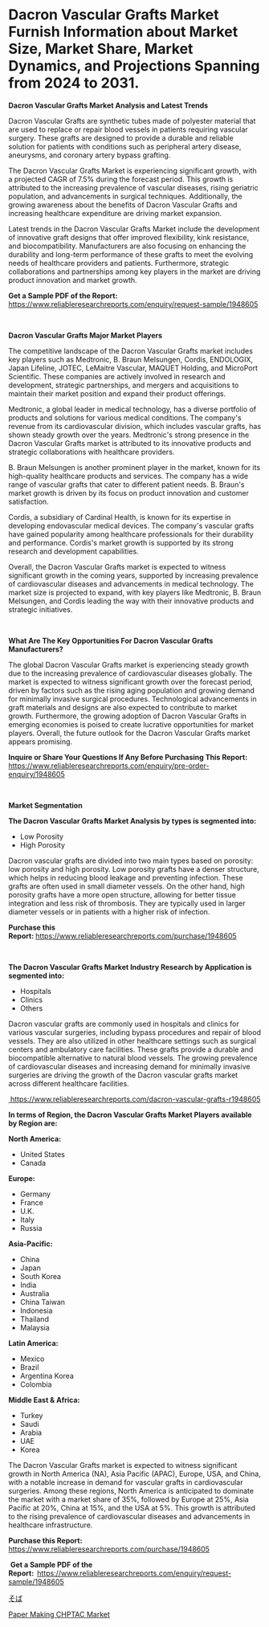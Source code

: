 <p><h1>Dacron Vascular Grafts Market Furnish Information about Market Size, Market Share, Market Dynamics, and Projections Spanning from 2024 to 2031.</h1></p><p><strong>Dacron Vascular Grafts Market Analysis and Latest Trends</strong></p>
<p><p>Dacron Vascular Grafts are synthetic tubes made of polyester material that are used to replace or repair blood vessels in patients requiring vascular surgery. These grafts are designed to provide a durable and reliable solution for patients with conditions such as peripheral artery disease, aneurysms, and coronary artery bypass grafting.</p><p>The Dacron Vascular Grafts Market is experiencing significant growth, with a projected CAGR of 7.5% during the forecast period. This growth is attributed to the increasing prevalence of vascular diseases, rising geriatric population, and advancements in surgical techniques. Additionally, the growing awareness about the benefits of Dacron Vascular Grafts and increasing healthcare expenditure are driving market expansion.</p><p>Latest trends in the Dacron Vascular Grafts Market include the development of innovative graft designs that offer improved flexibility, kink resistance, and biocompatibility. Manufacturers are also focusing on enhancing the durability and long-term performance of these grafts to meet the evolving needs of healthcare providers and patients. Furthermore, strategic collaborations and partnerships among key players in the market are driving product innovation and market growth.</p></p>
<p><strong>Get a Sample PDF of the Report:&nbsp;</strong> <a href="https://www.reliableresearchreports.com/enquiry/request-sample/1948605">https://www.reliableresearchreports.com/enquiry/request-sample/1948605</a></p>
<p>&nbsp;</p>
<p><strong>Dacron Vascular Grafts Major Market Players</strong></p>
<p><p>The competitive landscape of the Dacron Vascular Grafts market includes key players such as Medtronic, B. Braun Melsungen, Cordis, ENDOLOGIX, Japan Lifeline, JOTEC, LeMaitre Vascular, MAQUET Holding, and MicroPort Scientific. These companies are actively involved in research and development, strategic partnerships, and mergers and acquisitions to maintain their market position and expand their product offerings.</p><p>Medtronic, a global leader in medical technology, has a diverse portfolio of products and solutions for various medical conditions. The company's revenue from its cardiovascular division, which includes vascular grafts, has shown steady growth over the years. Medtronic's strong presence in the Dacron Vascular Grafts market is attributed to its innovative products and strategic collaborations with healthcare providers.</p><p>B. Braun Melsungen is another prominent player in the market, known for its high-quality healthcare products and services. The company has a wide range of vascular grafts that cater to different patient needs. B. Braun's market growth is driven by its focus on product innovation and customer satisfaction.</p><p>Cordis, a subsidiary of Cardinal Health, is known for its expertise in developing endovascular medical devices. The company's vascular grafts have gained popularity among healthcare professionals for their durability and performance. Cordis's market growth is supported by its strong research and development capabilities.</p><p>Overall, the Dacron Vascular Grafts market is expected to witness significant growth in the coming years, supported by increasing prevalence of cardiovascular diseases and advancements in medical technology. The market size is projected to expand, with key players like Medtronic, B. Braun Melsungen, and Cordis leading the way with their innovative products and strategic initiatives.</p></p>
<p>&nbsp;</p>
<p><strong>What Are The Key Opportunities For Dacron Vascular Grafts Manufacturers?</strong></p>
<p><p>The global Dacron Vascular Grafts market is experiencing steady growth due to the increasing prevalence of cardiovascular diseases globally. The market is expected to witness significant growth over the forecast period, driven by factors such as the rising aging population and growing demand for minimally invasive surgical procedures. Technological advancements in graft materials and designs are also expected to contribute to market growth. Furthermore, the growing adoption of Dacron Vascular Grafts in emerging economies is poised to create lucrative opportunities for market players. Overall, the future outlook for the Dacron Vascular Grafts market appears promising.</p></p>
<p><strong>Inquire or Share Your Questions If Any Before Purchasing This Report:</strong> <a href="https://www.reliableresearchreports.com/enquiry/pre-order-enquiry/1948605">https://www.reliableresearchreports.com/enquiry/pre-order-enquiry/1948605</a></p>
<p>&nbsp;</p>
<p><strong>Market Segmentation</strong></p>
<p><strong>The Dacron Vascular Grafts Market Analysis by types is segmented into:</strong></p>
<p><ul><li>Low Porosity</li><li>High Porosity</li></ul></p>
<p><p>Dacron vascular grafts are divided into two main types based on porosity: low porosity and high porosity. Low porosity grafts have a denser structure, which helps in reducing blood leakage and preventing infection. These grafts are often used in small diameter vessels. On the other hand, high porosity grafts have a more open structure, allowing for better tissue integration and less risk of thrombosis. They are typically used in larger diameter vessels or in patients with a higher risk of infection.</p></p>
<p><strong>Purchase this Report:&nbsp;</strong><a href="https://www.reliableresearchreports.com/purchase/1948605">https://www.reliableresearchreports.com/purchase/1948605</a></p>
<p>&nbsp;</p>
<p><strong>The Dacron Vascular Grafts Market Industry Research by Application is segmented into:</strong></p>
<p><ul><li>Hospitals</li><li>Clinics</li><li>Others</li></ul></p>
<p><p>Dacron vascular grafts are commonly used in hospitals and clinics for various vascular surgeries, including bypass procedures and repair of blood vessels. They are also utilized in other healthcare settings such as surgical centers and ambulatory care facilities. These grafts provide a durable and biocompatible alternative to natural blood vessels. The growing prevalence of cardiovascular diseases and increasing demand for minimally invasive surgeries are driving the growth of the Dacron vascular grafts market across different healthcare facilities.</p></p>
<p><a href="https://www.reliableresearchreports.com/dacron-vascular-grafts-r1948605">&nbsp;https://www.reliableresearchreports.com/dacron-vascular-grafts-r1948605</a></p>
<p><strong>In terms of Region, the Dacron Vascular Grafts Market Players available by Region are:</strong></p>
<p>
    <p> <strong> North America: </strong>
        <ul>
            <li>United States</li>
            <li>Canada</li>
        </ul>
        </p> 
    <p> <strong> Europe: </strong>
        <ul>
            <li>Germany</li>
            <li>France</li>
            <li>U.K.</li>
            <li>Italy</li>
            <li>Russia</li>
        </ul>
        </p> 
    <p> <strong> Asia-Pacific: </strong>
        <ul>
            <li>China</li>
            <li>Japan</li>
            <li>South Korea</li>
            <li>India</li>
            <li>Australia</li>
            <li>China Taiwan</li>
            <li>Indonesia</li>
            <li>Thailand</li>
            <li>Malaysia</li>
        </ul>
        </p> 
    <p> <strong> Latin America: </strong>
        <ul>
            <li>Mexico</li>
            <li>Brazil</li>
            <li>Argentina Korea</li>
            <li>Colombia</li>
        </ul>
        </p> 
    <p> <strong> Middle East & Africa: </strong>
        <ul>
            <li>Turkey</li>
            <li>Saudi</li>
            <li>Arabia</li>
            <li>UAE</li>
            <li>Korea</li>
        </ul>
    </p>
    </p>
<p><p>The Dacron Vascular Grafts market is expected to witness significant growth in North America (NA), Asia Pacific (APAC), Europe, USA, and China, with a notable increase in demand for vascular grafts in cardiovascular surgeries. Among these regions, North America is anticipated to dominate the market with a market share of 35%, followed by Europe at 25%, Asia Pacific at 20%, China at 15%, and the USA at 5%. This growth is attributed to the rising prevalence of cardiovascular diseases and advancements in healthcare infrastructure.</p></p>
<p><strong>Purchase this Report: </strong><a href="https://www.reliableresearchreports.com/purchase/1948605">https://www.reliableresearchreports.com/purchase/1948605</a></p>
<p>&nbsp;<strong>Get a Sample PDF of the Report:&nbsp;&nbsp;</strong><a href="https://www.reliableresearchreports.com/enquiry/request-sample/1948605">https://www.reliableresearchreports.com/enquiry/request-sample/1948605</a></p>
<p><strong></strong></p>
<p><p><a href="https://github.com/tubbs463/Market-Research-Report-List-1/blob/main/721969650839.md">そば</a></p><p><a href="https://copper-carbon-84f.notion.site/Paper-Making-CHPTAC-Market-Comprehensive-Assessment-by-Type-Application-and-Geography-a6e4ea92dd6b4dcc8a31379389ee7e4e">Paper Making CHPTAC Market</a></p></p>